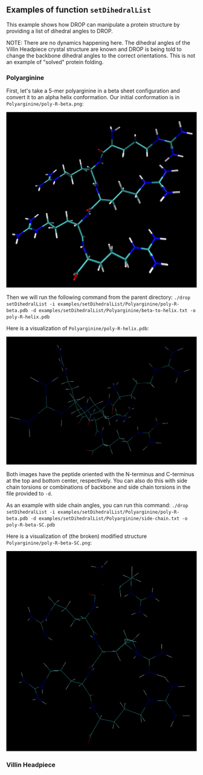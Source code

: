 ## Examples of function ```setDihedralList```

This example shows how DROP can manipulate a protein structure by providing a list of dihedral angles to DROP.

NOTE: There are no dynamics happening here. The dihedral angles of the Villin Headpiece crystal structure are known and DROP is being told to change the backbone dihedral angles to the correct orientations. This is not an example of "solved" protein folding.

### Polyarginine

First, let's take a 5-mer polyarginine in a beta sheet configuration and convert it to an alpha helix conformation. Our initial conformation is in ```Polyarginine/poly-R-beta.png```:

![polyRbeta](Polyarginine/poly-R-beta.png)

Then we will run the following command from the parent directory: ```./drop setDihedralList -i examples/setDihedralList/Polyarginine/poly-R-beta.pdb -d examples/setDihedralList/Polyarginine/beta-to-helix.txt -o poly-R-helix.pdb```

Here is a visualization of ```Polyarginine/poly-R-helix.pdb```:

![polyRhelix](Polyarginine/poly-R-alpha.png)

Both images have the peptide oriented with the N-terminus and C-terminus at the top and bottom center, respectively. You can also do this with side chain torsions or combinations of backbone and side chain torsions in the file provided to ```-d```.

As an example with side chain angles, you can run this command: ```./drop setDihedralList -i examples/setDihedralList/Polyarginine/poly-R-beta.pdb -d examples/setDihedralList/Polyarginine/side-chain.txt -o poly-R-beta-SC.pdb```

Here is a visualization of (the broken) modified structure ```Polyarginine/poly-R-beta-SC.png```:

![polyRbetaSC](Polyarginine/poly-R-beta-SC.png)

### Villin Headpiece
